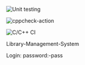 ![Unit testing](https://github.com/stepin105010/Library-Management-System/workflows/Unit%20testing/badge.svg)

![cppcheck-action](https://github.com/stepin105010/Library-Management-System/workflows/cppcheck-action/badge.svg)

![C/C++ CI](https://github.com/stepin105010/Library-Management-System/workflows/C/C++%20CI/badge.svg)


Library-Management-System



Login:
  password:-pass
